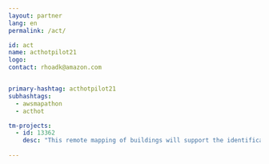```yaml
---
layout: partner
lang: en
permalink: /act/

id: act
name: acthotpilot21
logo: 
contact: rhoadk@amazon.com


primary-hashtag: acthotpilot21
subhashtags:
  - awsmapathon
  - acthot

tm-projects:
  - id: 13362
    desc: "This remote mapping of buildings will support the identification and characterization of settlements, as well as the implementation of planned activities and largely the generation of data for humanitarian activities."
    
---
```

